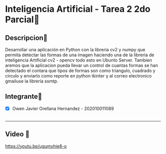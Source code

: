 # Inteligencia Artificial - Tarea 2 2do Parcial📱

## Descripcion📱
Desarrollar una aplicación en Python con la librería cv2 y numpy que permita detectar las formas de una imagen 
haciendo una de la librería de inteligencia Artificial cv2 - opencv todo esto en Ubunto Server.
Tambien aremos que la aplicacion pueda llevar un control de cuantas formas se han detectado el contara que tipos 
de formas son como triangulo, cuadrado y circulo y enviarlo como reporte en python  tkinter y al correo
electronico gmailuse la librería ssmtp.

## Integrante📱
- [x] Owen Javier Orellana Hernandez - 202010011089
<br><br>
****
## Video 📱
https://youtu.be/ugumyhie8-o
